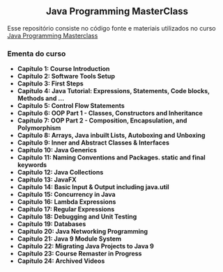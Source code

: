 <h2 align="center"><b>Java Programming MasterClass</b></h2>

Esse repositório consiste no código fonte e materiais utilizados no curso <a href="https://www.udemy.com/course/java-the-complete-java-developer-course/">Java Programming Masterclass</a>

### Ementa do curso
* **Capítulo 1: Course Introduction**
* **Capítulo 2: Software Tools Setup**
* **Capítulo 3: First Steps**
* **Capítulo 4: Java Tutorial: Expressions, Statements, Code blocks, Methods and …**
* **Capítulo 5: Control Flow Statements**
* **Capítulo 6: OOP Part 1 - Classes, Constructors and Inheritance** 
* **Capítulo 7: OOP Part 2 - Composition, Encapsulation, and Polymorphism**
* **Capítulo 8: Arrays, Java inbuilt Lists, Autoboxing and Unboxing**
* **Capítulo 9: Inner and Abstract Classes & Interfaces**
* **Capítulo 10: Java Generics**
* **Capítulo 11: Naming Conventions and Packages. static and final keywords**
* **Capítulo 12: Java Collections** 
* **Capítulo 13: JavaFX**
* **Capítulo 14: Basic Input & Output including java.util**
* **Capítulo 15: Concurrency in Java**
* **Capítulo 16: Lambda Expressions**
* **Capítulo 17: Regular Expressions**
* **Capítulo 18: Debugging and Unit Testing** 
* **Capítulo 19: Databases**
* **Capítulo 20: Java Networking Programming** 
* **Capítulo 21: Java 9 Module System** 
* **Capítulo 22: Migrating Java Projects to Java 9**
* **Capítulo 23: Course Remaster in Progress** 
* **Capítulo 24: Archived Videos** 

